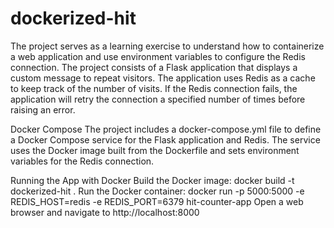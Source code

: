 # dockerized-hit
The project serves as a learning exercise to understand how to containerize a web application and use environment variables to configure the Redis connection.
The project consists of a Flask application that displays a custom message to repeat visitors. The application uses Redis as a cache to keep track of the number of visits. If the Redis connection fails, the application will retry the connection a specified number of times before raising an error.

Docker Compose
The project includes a docker-compose.yml file to define a Docker Compose service for the Flask application and Redis. The service uses the Docker image built from the Dockerfile and sets environment variables for the Redis connection.

Running the App with Docker
Build the Docker image: docker build -t dockerized-hit .
Run the Docker container: docker run -p 5000:5000 -e REDIS_HOST=redis -e REDIS_PORT=6379 hit-counter-app
Open a web browser and navigate to http://localhost:8000

